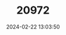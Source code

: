 ---
title: "20972"
category: "Stygionympha dicksoni"
draft: false
date: 2024-02-22 13:03:50
languages:
  English: ["Dickson's Brown", "Dickson's Widow", "Tygerberg Hillside Brown", "Dickson's Hillside Brown"]
  Afrikaans: ["Dickson-se-rantbruintjie", "Tygerberg Rantbruintjie"]
---